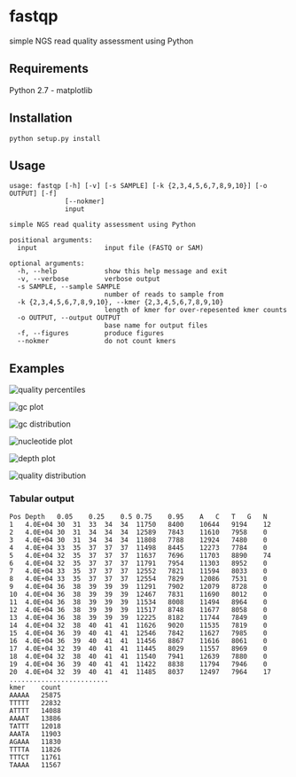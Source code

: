 fastqp
======

simple NGS read quality assessment using Python

Requirements
------------
Python 2.7
    - matplotlib
    
Installation
------------
`python setup.py install`
    
Usage
-----

    usage: fastqp [-h] [-v] [-s SAMPLE] [-k {2,3,4,5,6,7,8,9,10}] [-o OUTPUT] [-f]
                  [--nokmer]
                  input
    
    simple NGS read quality assessment using Python
    
    positional arguments:
      input                 input file (FASTQ or SAM)
    
    optional arguments:
      -h, --help            show this help message and exit
      -v, --verbose         verbose output
      -s SAMPLE, --sample SAMPLE
                            number of reads to sample from
      -k {2,3,4,5,6,7,8,9,10}, --kmer {2,3,4,5,6,7,8,9,10}
                            length of kmer for over-repesented kmer counts
      -o OUTPUT, --output OUTPUT
                            base name for output files
      -f, --figures         produce figures
      --nokmer              do not count kmers
      
Examples
--------

![quality percentiles](https://https://github.com/mdshw5/fastqp/master/examples/example_qual.png)

![gc plot](https://https://github.com/mdshw5/fastqp/master/examples/example_gc.png)

![gc distribution](https://https://github.com/mdshw5/fastqp/master/examples/example_gcdist.png)

![nucleotide plot](https://https://github.com/mdshw5/fastqp/master/examples/example_nucs.png)

![depth plot](https://https://github.com/mdshw5/fastqp/master/examples/example_depth.png)

![quality distribution](https://https://github.com/mdshw5/fastqp/master/examples/example_qualdist.png)

### Tabular output

    Pos	Depth	0.05	0.25	0.5	0.75	0.95	A	C	T	G	N
    1	4.0E+04	30	31	33	34	34	11750	8400	10644	9194	12
    2	4.0E+04	30	31	34	34	34	12589	7843	11610	7958	0
    3	4.0E+04	30	31	34	34	34	11808	7788	12924	7480	0
    4	4.0E+04	33	35	37	37	37	11498	8445	12273	7784	0
    5	4.0E+04	32	35	37	37	37	11637	7696	11703	8890	74
    6	4.0E+04	32	35	37	37	37	11791	7954	11303	8952	0
    7	4.0E+04	33	35	37	37	37	12552	7821	11594	8033	0
    8	4.0E+04	33	35	37	37	37	12554	7829	12086	7531	0
    9	4.0E+04	36	38	39	39	39	11291	7902	12079	8728	0
    10	4.0E+04	36	38	39	39	39	12467	7831	11690	8012	0
    11	4.0E+04	36	38	39	39	39	11534	8008	11494	8964	0
    12	4.0E+04	36	38	39	39	39	11517	8748	11677	8058	0
    13	4.0E+04	36	38	39	39	39	12225	8182	11744	7849	0
    14	4.0E+04	32	38	40	41	41	11626	9020	11535	7819	0
    15	4.0E+04	36	39	40	41	41	12546	7842	11627	7985	0
    16	4.0E+04	36	39	40	41	41	11456	8867	11616	8061	0
    17	4.0E+04	32	39	40	41	41	11445	8029	11557	8969	0
    18	4.0E+04	32	38	40	41	41	11540	7941	12639	7880	0
    19	4.0E+04	36	39	40	41	41	11422	8838	11794	7946	0
    20	4.0E+04	32	39	40	41	41	11485	8037	12497	7964	17
    .........................
    kmer	count
    AAAAA	25875
    TTTTT	22832
    ATTTT	14088
    AAAAT	13886
    TATTT	12018
    AAATA	11903
    AGAAA	11830
    TTTTA	11826
    TTTCT	11761
    TAAAA	11567